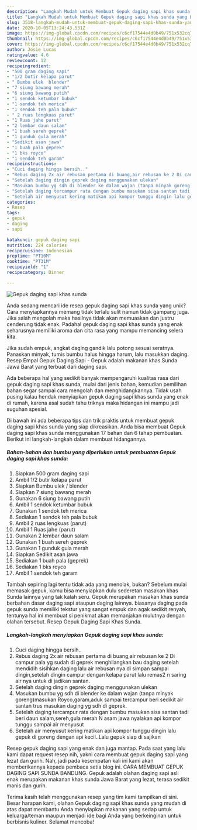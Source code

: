 ```yaml
---
description: "Langkah Mudah untuk Membuat Gepuk daging sapi khas sunda yang Lezat Sekali"
title: "Langkah Mudah untuk Membuat Gepuk daging sapi khas sunda yang Lezat Sekali"
slug: 3518-langkah-mudah-untuk-membuat-gepuk-daging-sapi-khas-sunda-yang-lezat-sekali
date: 2020-10-05T13:24:43.531Z
image: https://img-global.cpcdn.com/recipes/c6cf17544e4d0b49/751x532cq70/gepuk-daging-sapi-khas-sunda-foto-resep-utama.jpg
thumbnail: https://img-global.cpcdn.com/recipes/c6cf17544e4d0b49/751x532cq70/gepuk-daging-sapi-khas-sunda-foto-resep-utama.jpg
cover: https://img-global.cpcdn.com/recipes/c6cf17544e4d0b49/751x532cq70/gepuk-daging-sapi-khas-sunda-foto-resep-utama.jpg
author: Josie Lucas
ratingvalue: 4.6
reviewcount: 12
recipeingredient:
- "500 gram daging sapi"
- "1/2 butir kelapa parut"
- " Bumbu ulek  blender"
- "7 siung bawang merah"
- "6 siung bawang putih"
- "1 sendok ketumbar bubuk"
- "1 sendok teh merica"
- "1 sendok teh pala bubuk"
- " 2 ruas lengkuas parut"
- "1 Ruas jahe parut"
- "2 lembar daun salam"
- "1 buah sereh geprek"
- "1 gunduk gula merah"
- "Sedikit asan jawa"
- "1 buah pala geprek"
- "1 bks royco"
- "1 sendok teh garam"
recipeinstructions:
- "Cuci daging hingga bersih.."
- "Rebus daging 2x air rebusan pertama di buang,air rebusan ke 2 Di campur pala yg sudah di geprek menghilangkan bau daging setelah mendidih sisihkan daging lalu air rebusan nya di simpan sampai dingin,setelah dingin campur dengan kelapa parut lalu remas2 n saring air nya untuk di jadikan santan."
- "Setelah daging dingin geprek daging menggunakan ulekan"
- "Masukan bumbu yg sdh di blender ke dalam wajan (tanpa minyak goreng)masukan Royco,garam,aduk sampai tercampur beri sedikit air santan trus masukan daging yg sdh di geprek."
- "Setelah daging tercampur rata dengan bumbu masukan sisa santan tadi beri daun salam,sereh,gula merah N asam jawa nyalakan api kompor tunggu sampai air menyusut"
- "Setelah air menyusut kering matikan api kompor tunggu dingin lalu gepuk di goreng dengan api kecil..Lalu gepuk siap di sajikan"
categories:
- Resep
tags:
- gepuk
- daging
- sapi

katakunci: gepuk daging sapi 
nutrition: 224 calories
recipecuisine: Indonesian
preptime: "PT10M"
cooktime: "PT31M"
recipeyield: "1"
recipecategory: Dinner

---
```



![Gepuk daging sapi khas sunda](https://img-global.cpcdn.com/recipes/c6cf17544e4d0b49/751x532cq70/gepuk-daging-sapi-khas-sunda-foto-resep-utama.jpg)

Anda sedang mencari ide resep gepuk daging sapi khas sunda yang unik? Cara menyiapkannya memang tidak terlalu sulit namun tidak gampang juga. Jika salah mengolah maka hasilnya tidak akan memuaskan dan justru cenderung tidak enak. Padahal gepuk daging sapi khas sunda yang enak seharusnya memiliki aroma dan cita rasa yang mampu memancing selera kita.

Jika sudah empuk, angkat daging gandik lalu potong sesuai seratnya. Panaskan minyak, tumis bumbu halus hingga harum, lalu masukkan daging. Resep Empal Gepuk Daging Sapi - Gepuk adalah makanan khas Sunda Jawa Barat yang terbuat dari daging sapi.

Ada beberapa hal yang sedikit banyak mempengaruhi kualitas rasa dari gepuk daging sapi khas sunda, mulai dari jenis bahan, kemudian pemilihan bahan segar sampai cara mengolah dan menghidangkannya. Tidak usah pusing kalau hendak menyiapkan gepuk daging sapi khas sunda yang enak di rumah, karena asal sudah tahu triknya maka hidangan ini mampu jadi suguhan spesial.


Di bawah ini ada beberapa tips dan trik praktis untuk membuat gepuk daging sapi khas sunda yang siap dikreasikan. Anda bisa membuat Gepuk daging sapi khas sunda menggunakan 17 bahan dan 6 tahap pembuatan. Berikut ini langkah-langkah dalam membuat hidangannya.

<!--inarticleads1-->

##### Bahan-bahan dan bumbu yang diperlukan untuk pembuatan Gepuk daging sapi khas sunda:

1. Siapkan 500 gram daging sapi
1. Ambil 1/2 butir kelapa parut
1. Siapkan  Bumbu ulek / blender
1. Siapkan 7 siung bawang merah
1. Gunakan 6 siung bawang putih
1. Ambil 1 sendok ketumbar bubuk
1. Gunakan 1 sendok teh merica
1. Sediakan 1 sendok teh pala bubuk
1. Ambil  2 ruas lengkuas (parut)
1. Ambil 1 Ruas jahe (parut)
1. Gunakan 2 lembar daun salam
1. Gunakan 1 buah sereh geprek
1. Gunakan 1 gunduk gula merah
1. Siapkan Sedikit asan jawa
1. Sediakan 1 buah pala (geprek)
1. Sediakan 1 bks royco
1. Ambil 1 sendok teh garam


Tambah sepiring lagi tentu tidak ada yang menolak, bukan? Sebelum mulai memasak gepuk, kamu bisa menyiapkan dulu sederetan masakan khas Sunda lainnya yang tak kalah seru. Gepuk merupakan masakan khas sunda berbahan dasar daging sapi ataupun daging lainnya. biasanya daging pada gepuk sunda memiliki tekstur yang sangat empuk dan agak sedikit renyah, tentunya hal ini membuat si penikmat akan memanjakan mulutnya dengan olahan tersebut. Resep Gepuk Daging Sapi Khas Sunda. 

<!--inarticleads2-->

##### Langkah-langkah menyiapkan Gepuk daging sapi khas sunda:

1. Cuci daging hingga bersih..
1. Rebus daging 2x air rebusan pertama di buang,air rebusan ke 2 Di campur pala yg sudah di geprek menghilangkan bau daging setelah mendidih sisihkan daging lalu air rebusan nya di simpan sampai dingin,setelah dingin campur dengan kelapa parut lalu remas2 n saring air nya untuk di jadikan santan.
1. Setelah daging dingin geprek daging menggunakan ulekan
1. Masukan bumbu yg sdh di blender ke dalam wajan (tanpa minyak goreng)masukan Royco,garam,aduk sampai tercampur beri sedikit air santan trus masukan daging yg sdh di geprek.
1. Setelah daging tercampur rata dengan bumbu masukan sisa santan tadi beri daun salam,sereh,gula merah N asam jawa nyalakan api kompor tunggu sampai air menyusut
1. Setelah air menyusut kering matikan api kompor tunggu dingin lalu gepuk di goreng dengan api kecil..Lalu gepuk siap di sajikan


Resep gepuk daging sapi yang enak dan juga mantap. Pada saat yang lalu kami dapat request resep nih, yakni cara membuat gepuk daging sapi yang lezat dan gurih. Nah, jadi pada kesempatan kali ini kami akan memberikannya kepada pembaca setia blog ini. CARA MEMBUAT GEPUK DAGING SAPI SUNDA BANDUNG. Gepuk adalah olahan daging sapi asli enak merupakan makanan khas sunda Jawa Barat yang lezat, terasa sedikit manis dan gurih. 

Terima kasih telah menggunakan resep yang tim kami tampilkan di sini. Besar harapan kami, olahan Gepuk daging sapi khas sunda yang mudah di atas dapat membantu Anda menyiapkan makanan yang sedap untuk keluarga/teman maupun menjadi ide bagi Anda yang berkeinginan untuk berbisnis kuliner. Selamat mencoba!
